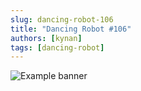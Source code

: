 ```yaml
---
slug: dancing-robot-106
title: "Dancing Robot #106"
authors: [kynan]
tags: [dancing-robot]
---
```


![Example banner](/img/stories/dancing-robot/zzz.png)

